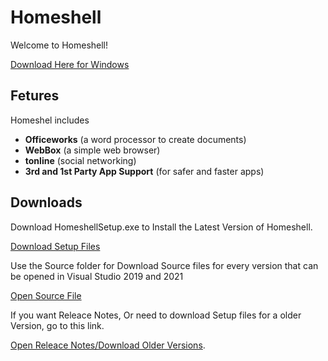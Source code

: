 # Homeshell

Welcome to Homeshell!

[Download Here for Windows](https://github.com/OfficeTable/homeshell/raw/main/HomeshellSetup.exe)

## Fetures

Homeshel includes

- **Officeworks** (a word processor to create documents)
- **WebBox** (a simple web browser)
- **tonline** (social networking)
- **3rd and 1st Party App Support** (for safer and faster apps)


## Downloads

Download HomeshellSetup.exe to Install the Latest Version of Homeshell.

[Download Setup Files](https://github.com/OfficeTable/homeshell/raw/main/HomeshellSetup.exe)

Use the Source folder for Download Source files for every version that can be opened in Visual Studio 2019 and 2021

[Open Source File](https://github.com/OfficeTable/homeshell/tree/main/source)

If you want Releace Notes, Or need to download Setup files for a older Version, go to this link.

[Open Releace Notes/Download Older Versions](https://github.com/OfficeTable/homeshell/releases).

